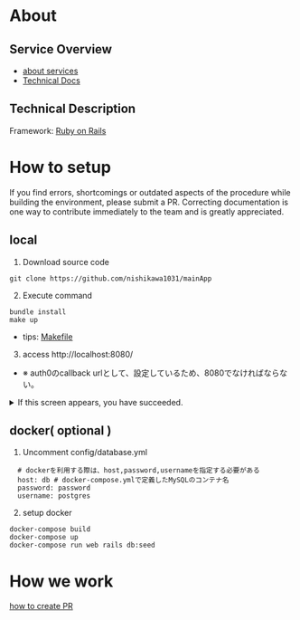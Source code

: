 # About
##  Service Overview
- [about services](/documents/about.md)
- [Technical Docs](documents/technical_docs/Readme.md)
## Technical Description
Framework: [Ruby on Rails](documents/for_rails_beginners/rails.md)


# How to setup
If you find errors, shortcomings or outdated aspects of the procedure while building the environment, please submit a PR. Correcting documentation is one way to contribute immediately to the team and is greatly appreciated.

## local
1. Download source code
```
git clone https://github.com/nishikawa1031/mainApp
```
2. Execute command
```
bundle install
make up
```
* tips: [Makefile](/Makefile)

3. access http://localhost:8080/
* ※ auth0のcallback urlとして、設定しているため、8080でなければならない。
<details><summary>If this screen appears, you have succeeded.</summary>
<img width="1436" alt="スクリーンショット 2024-07-30 22 14 24" src="https://github.com/user-attachments/assets/753d2e88-ff63-4e1f-b2b4-3ceb715aa77a">
</details>

## docker( optional )
1. Uncomment
config/database.yml
```
  # dockerを利用する際は、host,password,usernameを指定する必要がある
  host: db # docker-compose.ymlで定義したMySQLのコンテナ名
  password: password
  username: postgres
```
2. setup docker
```
docker-compose build
docker-compose up
docker-compose run web rails db:seed
```

# How we work

[how to create PR](documents/work_way/pr.md)
